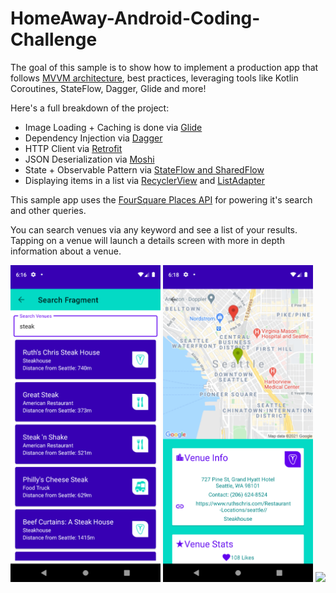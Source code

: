 # HomeAway-Android-Coding-Challenge

The goal of this sample is to show how to implement a production app that follows [MVVM architecture](https://developer.android.com/jetpack/guide), best practices, leveraging tools like Kotlin Coroutines, StateFlow, Dagger, Glide and more!

Here's a full breakdown of the project:

* Image Loading + Caching is done via [Glide](https://github.com/bumptech/glide)
* Dependency Injection via [Dagger](https://developer.android.com/training/dependency-injection/dagger-android)
* HTTP Client via [Retrofit](https://github.com/square/retrofit)
* JSON Deserialization via [Moshi](https://github.com/square/moshi)
* State + Observable Pattern via [StateFlow and SharedFlow](https://developer.android.com/kotlin/flow/stateflow-and-sharedflow)
* Displaying items in a list via [RecyclerView](https://developer.android.com/reference/kotlin/androidx/recyclerview/widget/RecyclerView) and [ListAdapter](https://developer.android.com/reference/kotlin/androidx/recyclerview/widget/ListAdapter)

This sample app uses the [FourSquare Places API](https://developer.foursquare.com/docs/places-api/) for powering it's search and other queries. 

You can search venues via any keyword and see a list of your results. Tapping on a venue will launch a details screen with more in depth information about a venue. 

<img src="https://github.com/crocsandcoffee/HomeAway-Android-Coding-Challenge/blob/main/demo/search.png" width="240">
<img src="https://github.com/crocsandcoffee/HomeAway-Android-Coding-Challenge/blob/main/demo/details.png" width="240">
<img src="https://github.com/crocsandcoffee/HomeAway-Android-Coding-Challenge/blob/main/demo/details.gif" width="240">
